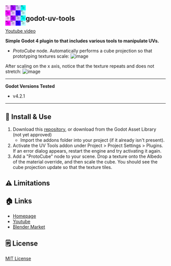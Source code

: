 <img src="icon.png" width="64" align="left" />

## godot-uv-tools

[Youtube video](https://www.youtube.com/watch?v=Igqqg7R-4sA)
 
**Simple Godot 4 plugin to that includes various tools to manipulate UVs.**
- *ProtoCube* node. Automatically performs a cube projection so that prototyping textures scale:
![image](https://github.com/bikemurt/godot-uv-tools/assets/23486102/9b9f14d1-e9de-4c05-b917-7105059c9616)

After scaling on the x axis, notice that the texture repeats and does not stretch:
![image](https://github.com/bikemurt/godot-uv-tools/assets/23486102/8ca0c3bd-0a8c-44c2-b8f3-71f3aab10ead)

---

**Godot Versions Tested**

- v4.2.1

---
## 🚀 Install & Use

1. Download this [repository](https://github.com/bikemurt/godot-uv-tools/), or download from the Godot Asset Library (not yet approved)
    - Import the addons folder into your project (if it already isn't present).
2. Activate the UV Tools addon under Project > Project Settings > Plugins. If an error dialog appears, restart the engine and try activating it again.
3. Add a "ProtoCube" node to your scene. Drop a texture onto the Albedo of the material override, and then scale the cube. You should see the cube projection update so that the texture tiles.

## ⚠️ Limitations

## 🏠 Links

- [Homepage](https://www.michaeljared.ca/)
- [Youtube](https://www.youtube.com/@michaeljburt)
- [Blender Market](https://blendermarket.com/creators/michaeljared)

## 🗒️ License

[MIT License](/LICENSE)
